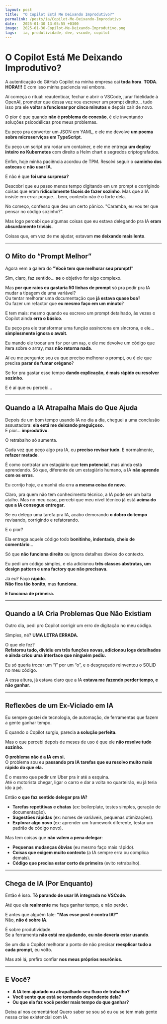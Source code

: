 ```yaml
---
layout: post
title:  "O Copilot Está Me Deixando Improdutivo?"
permalink: /posts/ia/Copilot-Me-Deixando-Improdutivo
date:   2025-01-30 13:05:55 +0300
image:  2025-01-30-Copilot-Me-Deixando-Improdutivo.png
tags:   ia, produtividade, dev, vscode, copilot
---
```


# O Copilot Está Me Deixando **Improdutivo?**  

A autenticação do GitHub Copilot na minha empresa cai **toda hora**. **TODA. HORA!!!** E com isso minha paciencia vai embora.  

Aí começa o ritual: reautenticar, fechar e abrir o VSCode, jurar fidelidade à OpenAI, prometer que dessa vez vou escrever um prompt direito… tudo isso pra ele **voltar a funcionar por cinco minutos** e depois cair de novo.  

O pior é que quando **não é problema de conexão**, é ele inventando soluções psicodélicas pros meus problemas.  

Eu peço pra converter um JSON em YAML, e ele me devolve **um poema sobre microserviços em TypeScript**.  

Eu peço um script pra rodar um container, e ele me entrega **um deploy inteiro no Kubernetes** com direito a Helm chart e segredos criptografados.  

Enfim, hoje minha paciência acordou de TPM. Resolvi seguir o **caminho dos astecas** e **não usar IA**.  

E não é que **foi uma surpresa?**  

Descobri que eu passo menos tempo digitando em um prompt e corrigindo coisas que eram **ridiculamente fáceis de fazer sozinho**. Mas que a IA insiste em errar porque… bem, contexto não é o forte dela.  

No começo, confesso que deu um certo pânico. "Caramba, eu vou ter que pensar no código sozinho?".  

Mas logo percebi que algumas coisas que eu estava delegando pra IA **eram absurdamente triviais**.  

Coisas que, em vez de me ajudar, estavam **me deixando mais lento**.  

---

## **O Mito do “Prompt Melhor”**  

Agora vem a galera do **"Você tem que melhorar seu prompt!"**  

Sim, claro, faz sentido… **se** o objetivo for algo complexo.  

Mas **por que raios eu gastaria 50 linhas de prompt** só pra pedir pra IA mudar a tipagem de uma variável?  
Ou tentar melhorar uma documentação que **já estava quase boa**?  
Ou fazer um refactor que **eu mesmo faço em um minuto**?  

E tem mais: mesmo quando eu escrevo um prompt detalhado, às vezes o Copilot ainda **erra o básico**.  

Eu peço pra ele transformar uma função assíncrona em síncrona, e ele… **simplesmente ignora o await**.  

Eu mando ele trocar um `for` por um `map`, e ele me devolve um código que itera sobre o array, mas **não retorna nada**.  

Aí eu me pergunto: sou eu que preciso melhorar o prompt, ou é ele que precisa **parar de fumar orégano**?  

Se for pra gastar esse tempo **dando explicação**, **é mais rápido eu resolver sozinho**.  

E é aí que eu percebi…  

---

## **Quando a IA Atrapalha Mais do Que Ajuda**  

Depois de um bom tempo usando IA no dia a dia, cheguei a uma conclusão assustadora: **ela está me deixando preguiçoso.**  
E pior… **improdutivo**.  

O retrabalho só aumenta.  

Cada vez que peço algo pra IA, eu **preciso revisar tudo**. E normalmente, **refazer metade**.  

É como contratar um estagiário que **tem potencial**, mas ainda está aprendendo. Só que, diferente de um estagiário humano, a IA **não aprende com os erros**.  

Eu corrijo hoje, e amanhã ela erra **a mesma coisa de novo**.  

Claro, pra quem não tem conhecimento técnico, a IA pode ser um baita atalho. Mas no meu caso, percebi que meu nível técnico já está **acima do que a IA consegue entregar**.  

Se eu delego uma tarefa pra IA, acabo demorando **o dobro do tempo** revisando, corrigindo e refatorando.  

E o pior?  

Ela entrega aquele código todo **bonitinho, indentado, cheio de comentário**…  

Só que **não funciona direito** ou ignora detalhes óbvios do contexto.  

Eu pedi um código simples, e ela adicionou **três classes abstratas, um design pattern e uma factory que não precisava**.  

Já eu? Faço **rápido**.  
**Não fica tão bonito**, mas **funciona**.  

**E funciona de primeira.**  

---

## **Quando a IA Cria Problemas Que Não Existiam**  

Outro dia, pedi pro Copilot corrigir um erro de digitação no meu código.  

Simples, né? **UMA LETRA ERRADA.**  

O que ele fez?  
**Refatorou tudo, dividiu em três funções novas, adicionou logs detalhados e ainda criou uma interface que ninguém pediu.**  

Eu só queria trocar um “i” por um “o”, e o desgraçado reinventou o SOLID no meu código.  

A essa altura, já estava claro que a IA **estava me fazendo perder tempo, e não ganhar**.  

---

## **Reflexões de um Ex-Viciado em IA**  

Eu sempre gostei de tecnologia, de automação, de ferramentas que fazem a gente ganhar tempo.  

E quando o Copilot surgiu, parecia **a solução perfeita**.  

Mas o que percebi depois de meses de uso é que ele **não resolve tudo sozinho**.  

**O problema não é a IA em si.**  
O problema sou eu **passando pra IA tarefas que eu resolvo muito mais rápido do que ela.**  

É o mesmo que pedir um Uber pra ir até a esquina.  
Até o motorista chegar, ligar o carro e dar a volta no quarteirão, eu já teria ido a pé.  

Então **o que faz sentido delegar pra IA?**  

- **Tarefas repetitivas e chatas** (ex: boilerplate, testes simples, geração de documentação).  
- **Sugestões rápidas** (ex: nomes de variáveis, pequenas otimizações).  
- **Explorar algo novo** (ex: aprender um framework diferente, testar um padrão de código novo).  

Mas tem coisas que **não valem a pena delegar**:  

- **Pequenas mudanças óbvias** (eu mesmo faço mais rápido).  
- **Coisas que exigem muito contexto** (a IA sempre erra ou complica demais).  
- **Código que precisa estar certo de primeira** (evito retrabalho).  

---

## **Chega de IA (Por Enquanto)**  

Então é isso. **Tô parando de usar IA integrada no VSCode.**  

Até que ela **realmente** me faça ganhar tempo, e não perder.  

E antes que alguém fale: **"Mas esse post é contra IA?"**  
Não, **não é sobre IA**.  

É sobre produtividade.  
Se a ferramenta **não está me ajudando**, **eu não deveria estar usando**.  

Se um dia o Copilot melhorar a ponto de não precisar **reexplicar tudo a cada prompt**, eu volto.  

Mas até lá, prefiro confiar **nos meus próprios neurônios.**  

---

## **E Você?**  

- **A IA tem ajudado ou atrapalhado seu fluxo de trabalho?**  
- **Você sente que está se tornando dependente dela?**  
- **Ou que ela faz você perder mais tempo do que ganhar?**  

Deixa aí nos comentários! Quero saber se sou só eu ou se tem mais gente nessa crise existencial com IA.
